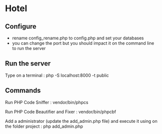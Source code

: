 # Hotel

## Configure
- rename config_rename.php to config.php and set your databases
- you can change the port but you should impact it on the command line to run the server

## Run the server
Type on a terminal : 
php -S localhost:8000 -t public

## Commands
Run PHP Code Sniffer :
vendor/bin/phpcs

Run PHP Code Beautifier and Fixer :
vendor/bin/phpcbf

Add a administrator (update the add_admin.php file) and execute it using on the folder project : 
php add_admin.php
